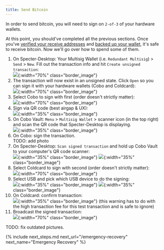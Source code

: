 ```yaml
---
title: Send Bitcoin
---
```


In order to send bitcoin, you will need to sign on `2-of-3` of your hardware wallets.

At this point, you should've completed all the previous sections.
Once you've [verified your receive addresses](/verify-receive-address) and [backed up your wallet](/backup-wallet), it's safe to receive bitcoin.
Now we'll go over how to spend some of them.

1. On Specter-Desktop: Your Multisig Wallet (i.e. `Redundant Multisig`) > `Send` > `New`. Fill out the transaction info and hit `Create unsigned transaction`:  
	![](/assets/img/send-bitcoin-specter-create-skeleton.png){:width="70%" class="border_image"} 
1. The transaction will now exist in an unsigned state.
	Click `Open` so you can sign it with your hardware wallets (Cobo and Coldcard):  
	![](/assets/img/send-bitcoin-specter-unsigned-skeleton.png){:width="70%" class="border_image"}	
1. Select Cobo to sign with first (order doesn't strictly matter):  
	![](/assets/img/send-bitcoin-specter-open-skeleton-cobo.png){:width="70%" class="border_image"} 
1. Sign via QR code (best airgap & UX):  
	![](/assets/img/send-bitcoin-specter-sign-cobo.png){:width="35%" class="border_image"}  
1. On Cobo Vault: `Menu` > `Multisig Wallet` > scanner icon (in the top right) and scan the QR code that Specter-Desktop is displaying.  
	![](/assets/img/send-bitcoin-cobo-scan-icon.jpg){:width="35%" class="border_image"}
1. On Cobo: sign the transaction.  
	TODO: add photo  
1. On Specter-Desktop: `Scan signed transaction` and hold up Cobo Vault to your computer's QR code scanner:  
	![](/assets/img/send-bitcoin-specter-cobo-scan.jpg){:width="35%" class="border_image"}
	![](/assets/img/send-bitcoin-specter-cobo-qr.jpeg){:width="35%" class="border_image"}
1. Select Coldcard to sign with second (order doesn't strictly matter):  
	![](/assets/img/send-bitcoin-specter-open-skeleton-coldcard.png){:width="70%" class="border_image"}
1. Select USB and pick which USB device to do the signing:  
	![](/assets/img/send-bitcoin-coldcard-sign-type.png){:width="35%" class="border_image"}
	![](/assets/img/send-bitcoin-coldcard-sign-usb.png){:width="35%" class="border_image"}
1. On Coldcard: confirm transaction:  
	![](/assets/img/send-bitcoin-coldcard-device-confirmation.jpeg){:width="35%" class="border_image"}
	(this warning has to do with the high transaction fee for this test transaction and is safe to ignore)
1. Broadcast the signed transaction:  
	![](/assets/img/send-bitcoin-specter-broadcast.png){:width="70%" class="border_image"}


TODO: fix outdated pictures.


{% include next_steps.md next_url="/emergency-recovery" next_name="Emergency Recovery" %}
